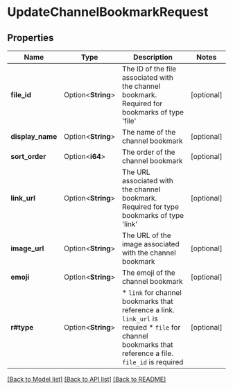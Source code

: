 # UpdateChannelBookmarkRequest

## Properties

Name | Type | Description | Notes
------------ | ------------- | ------------- | -------------
**file_id** | Option<**String**> | The ID of the file associated with the channel bookmark. Required for bookmarks of type 'file' | [optional]
**display_name** | Option<**String**> | The name of the channel bookmark | [optional]
**sort_order** | Option<**i64**> | The order of the channel bookmark | [optional]
**link_url** | Option<**String**> | The URL associated with the channel bookmark. Required for type bookmarks of type 'link' | [optional]
**image_url** | Option<**String**> | The URL of the image associated with the channel bookmark | [optional]
**emoji** | Option<**String**> | The emoji of the channel bookmark | [optional]
**r#type** | Option<**String**> | * `link` for channel bookmarks that reference a link. `link_url` is requied * `file` for channel bookmarks that reference a file. `file_id` is required  | [optional]

[[Back to Model list]](../README.md#documentation-for-models) [[Back to API list]](../README.md#documentation-for-api-endpoints) [[Back to README]](../README.md)


